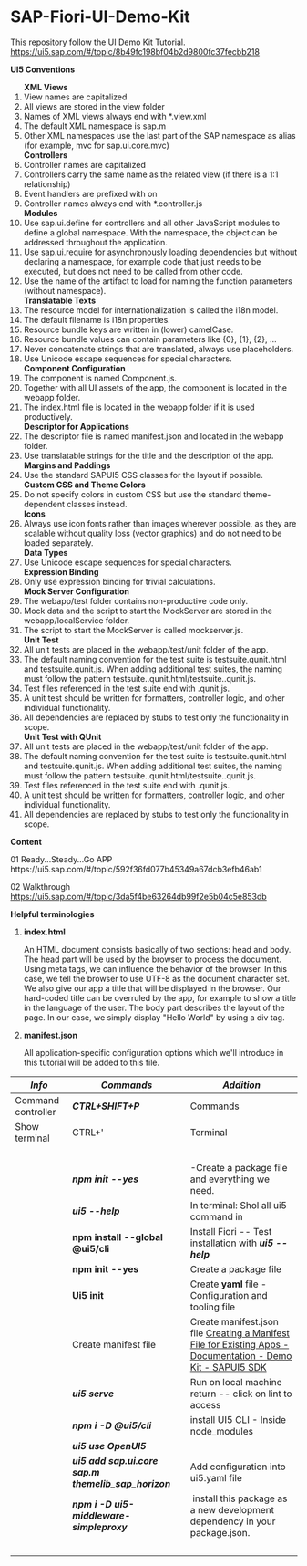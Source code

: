 # SAP-Fiori-UI-Demo-Kit
This repository follow the UI Demo Kit Tutorial.
https://ui5.sap.com/#/topic/8b49fc198bf04b2d9800fc37fecbb218

<strong> UI5 Conventions</strong>
<p><ol>
	<strong> XML Views</strong>
	<li>View names are capitalized</li>
	<li>All views are stored in the view folder</li>
	<li>Names of XML views always end with *.view.xml</li>
	<li>The default XML namespace is sap.m</li>
	<li>Other XML namespaces use the last part of the SAP namespace as alias (for example, mvc for sap.ui.core.mvc)</li>
	<strong> Controllers</strong>
	<li>Controller names are capitalized</li>
	<li>Controllers carry the same name as the related view (if there is a 1:1 relationship)</li>
	<li>Event handlers are prefixed with on</li>
	<li>Controller names always end with *.controller.js</li>
	<strong> Modules</strong>
	<li>Use sap.ui.define for controllers and all other JavaScript modules to define a global namespace. With the namespace, the object can be addressed throughout the application.</li>
	<li>Use sap.ui.require for asynchronously loading dependencies but without declaring a namespace, for example code that just needs to be executed, but does not need to be called from other code.</li>
	<li>Use the name of the artifact to load for naming the function parameters (without namespace).</li>
	<strong> Translatable Texts</strong>
	<li>The resource model for internationalization is called the i18n model.</li>
	<li>The default filename is i18n.properties.</li>
	<li>Resource bundle keys are written in (lower) camelCase.</li>
	<li>Resource bundle values can contain parameters like {0}, {1}, {2}, …</li>
	<li>Never concatenate strings that are translated, always use placeholders.</li>
	<li>Use Unicode escape sequences for special characters.</li>
	<strong> Component Configuration</strong>
	<li>The component is named Component.js.</li>
	<li>Together with all UI assets of the app, the component is located in the webapp folder.</li>
	<li>The index.html file is located in the webapp folder if it is used productively.</li>
	<strong> Descriptor for Applications</strong>
	<li>The descriptor file is named manifest.json and located in the webapp folder.</li>
	<li>Use translatable strings for the title and the description of the app.</li>
	<strong> Margins and Paddings</strong>
	<li>Use the standard SAPUI5 CSS classes for the layout if possible.</li>
	<strong> Custom CSS and Theme Colors</strong>
	<li>Do not specify colors in custom CSS but use the standard theme-dependent classes instead.</li>
	<strong> Icons</strong>
	<li>Always use icon fonts rather than images wherever possible, as they are scalable without quality loss (vector graphics) and do not need to be loaded separately.</li>
	<strong> Data Types</strong>
	<li>Use Unicode escape sequences for special characters.</li>
	<strong> Expression Binding</strong>
	<li>Only use expression binding for trivial calculations.</li>
	<strong> Mock Server Configuration</strong>
	<li>The webapp/test folder contains non-productive code only.</li>
	<li>Mock data and the script to start the MockServer are stored in the webapp/localService folder.</li>
	<li>The script to start the MockServer is called mockserver.js.</li>
	<strong> Unit Test</strong>
	<li>All unit tests are placed in the webapp/test/unit folder of the app.</li>
	<li>The default naming convention for the test suite is testsuite.qunit.html and testsuite.qunit.js. When adding additional test suites, the naming must follow the pattern testsuite.<name>.qunit.html/testsuite.<name>.qunit.js.</li>
	<li>Test files referenced in the test suite end with .qunit.js.</li>
	<li>A unit test should be written for formatters, controller logic, and other individual functionality.</li>
	<li>All dependencies are replaced by stubs to test only the functionality in scope.</li>
	<strong> Unit Test with QUnit</strong>
	<li>All unit tests are placed in the webapp/test/unit folder of the app.</li>
	<li>The default naming convention for the test suite is testsuite.qunit.html and testsuite.qunit.js. When adding additional test suites, the naming must follow the pattern testsuite.<name>.qunit.html/testsuite.<name>.qunit.js.</li>
	<li>Test files referenced in the test suite end with .qunit.js.</li>
	<li>A unit test should be written for formatters, controller logic, and other individual functionality.</li>
	<li>All dependencies are replaced by stubs to test only the functionality in scope.</li>
</ol>
</p>
<strong> Content </strong>
<p>
01 Ready...Steady...Go APP 
https://ui5.sap.com/#/topic/592f36fd077b45349a67dcb3efb46ab1

02 Walkthrough 
https://ui5.sap.com/#/topic/3da5f4be63264db99f2e5b04c5e853db
</p>

</p>
<strong> Helpful terminologies </strong>
	<p><ol>
		<li> <strong> index.html </strong>
			<p>  
			An HTML document consists basically of two sections: head and body. The head part will be used by the browser to process the document.
			Using meta tags, we can influence the behavior of the browser. In this case, we tell the browser to use UTF-8 as the document character set.
			We also give our app a title that will be displayed in the browser. Our hard-coded title can be overruled by the app, for example to show a title in the language of the user. The body part describes the layout of 
			the page. In our case, we simply display "Hello World" by using a div tag.
			</p>
		</li>
		<li> <strong> manifest.json </strong>
			<p>  
			All application-specific configuration options which we'll introduce in this tutorial will be added to this file.
			</p>
		</li>
	</ol></p>
<p>

 **_Info_** | **_Commands_** | **_Addition_** |
| --- | --- | --- |
| Command controller | **_CTRL+SHIFT+P_** | Commands |
| Show terminal | CTRL+' | Terminal |
| &nbsp; | &nbsp; | &nbsp; |
|     | **_npm init --yes_** | \-Create a package file and everything we need. |
|     | **_ui5 --help_** | In terminal: Shol all ui5 command in |
|     | **npm install --global @ui5/cli** | Install Fiori -- Test installation with **_ui5 --help_** |
|     | **npm init --yes** | Create a package file |
|     | **Ui5 init** | Create **yaml** file - Configuration and tooling file |
|     | Create manifest file | Create manifest.json file [Creating a Manifest File for Existing Apps - Documentation - Demo Kit - SAPUI5 SDK](https://ui5.sap.com/#/topic/3a9babace121497abea8f0ea66e156d9?q=create%20a%20description%20file%20for%20existing%20apps) |
|     | **_ui5 serve_** | Run on local machine return -- click on lint to access |
| &nbsp; | **_npm i -D @ui5/cli_** | install UI5 CLI - Inside node_modules |
| &nbsp; | **_ui5 use OpenUI5_** | &nbsp; |
| &nbsp; | **_ui5 add sap.ui.core sap.m themelib_sap_horizon_** | Add configuration into ui5.yaml file |
| &nbsp; | **_npm i -D ui5-middleware-simpleproxy_** | &nbsp;install this package as a new development dependency in your package.json. |
| &nbsp; | &nbsp; | &nbsp; |
